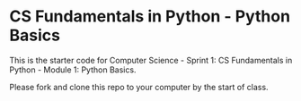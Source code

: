 # CS Fundamentals in Python - Python Basics 

This is the starter code for Computer Science - Sprint 1: CS Fundamentals in Python - Module 1: Python Basics.

Please fork and clone this repo to your computer by the start of class.



